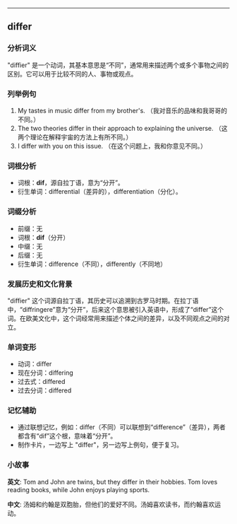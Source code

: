 
---------------
## differ
### 分析词义
"diffier" 是一个动词，其基本意思是“不同”，通常用来描述两个或多个事物之间的区别。它可以用于比较不同的人、事物或观点。

### 列举例句
1. My tastes in music differ from my brother's. （我对音乐的品味和我哥哥的不同。）
2. The two theories differ in their approach to explaining the universe. （这两个理论在解释宇宙的方法上有所不同。）
3. I differ with you on this issue. （在这个问题上，我和你意见不同。）

### 词根分析
- 词根：**dif**，源自拉丁语，意为“分开”。
- 衍生单词：differential（差异的），differentiation（分化）。

### 词缀分析
- 前缀：无
- 词根：**dif**（分开）
- 中缀：无
- 后缀：无
- 衍生单词：difference（不同），differently（不同地）

### 发展历史和文化背景
"diffier" 这个词源自拉丁语，其历史可以追溯到古罗马时期。在拉丁语中，“diffringere”意为“分开”，后来这个意思被引入英语中，形成了“differ”这个词。在欧美文化中，这个词经常用来描述个体之间的差异，以及不同观点之间的对立。

### 单词变形
- 动词：differ
- 现在分词：differing
- 过去式：differed
- 过去分词：differed

### 记忆辅助
- 通过联想记忆，例如：differ（不同）可以联想到“difference”（差异），两者都含有“dif”这个根，意味着“分开”。
- 制作卡片，一边写上 "differ"，另一边写上例句，便于复习。

### 小故事
**英文**:
Tom and John are twins, but they differ in their hobbies. Tom loves reading books, while John enjoys playing sports.

**中文**:
汤姆和约翰是双胞胎，但他们的爱好不同。汤姆喜欢读书，而约翰喜欢运动。

